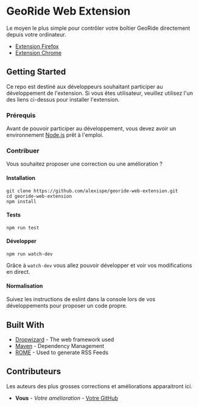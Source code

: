 # GeoRide Web Extension

Le moyen le plus simple pour contrôler votre boîtier GeoRide directement depuis votre ordinateur.

* [Extension Firefox](https://addons.mozilla.org/fr/firefox/addon/georide/)
* [Extension Chrome](https://chrome.google.com/webstore/detail/georide/nefianloobalkbcdofdhkcfkccddhmfh)

## Getting Started

Ce repo est destiné aux développeurs souhaitant participer au développement de l'extension. Si vous êtes utilisateur, veuillez utilisez l'un des liens ci-dessus pour installer l'extension.

### Prérequis

Avant de pouvoir participer au développement, vous devez avoir un environnement [Node.js](https://nodejs.org/en/) prêt à l'emploi.

### Contribuer

Vous souhaitez proposer une correction ou une amélioration ?

#### Installation

```
git clone https://github.com/alexispe/georide-web-extension.git
cd georide-web-extension
npm install
```

#### Tests

```
npm run test
```

#### Développer

```
npm run watch-dev
```

Grâce à `watch-dev` vous allez pouvoir développer et voir vos modifications en direct.

#### Normalisation

Suivez les instructions de eslint dans la console lors de vos développements pour proposer un code propre.

## Built With

* [Dropwizard](http://www.dropwizard.io/1.0.2/docs/) - The web framework used
* [Maven](https://maven.apache.org/) - Dependency Management
* [ROME](https://rometools.github.io/rome/) - Used to generate RSS Feeds

## Contributeurs

Les auteurs des plus grosses corrections et améliorations apparaitront ici.

* **Vous** - *Votre amélioration* - [Votre GitHub](#)
